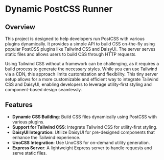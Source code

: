 # Dynamic PostCSS Runner

## Overview

This project is designed to help developers run PostCSS with various plugins dynamically. It provides a simple API to build CSS on-the-fly using popular PostCSS plugins like Tailwind CSS and DaisyUI. The server serves static files and allows users to build CSS through HTTP requests.

Using Tailwind CSS without a framework can be challenging, as it requires a build process to generate the necessary styles. While you can use Tailwind via a CDN, this approach limits customization and flexibility. This tiny server setup allows for a more customizable and efficient way to integrate Tailwind CSS and DaisyUI, enabling developers to leverage utility-first styling and component-based design seamlessly.

## Features

- **Dynamic CSS Building**: Build CSS files dynamically using PostCSS with various plugins.
- **Support for Tailwind CSS**: Integrate Tailwind CSS for utility-first styling.
- **DaisyUI Integration**: Utilize DaisyUI for pre-designed components that enhance the Tailwind experience.
- **UnoCSS Integration**: Use UnoCSS for on-demand utility generation.
- **Express Server**: A lightweight Express server to handle requests and serve static files.
